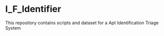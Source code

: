 # I_F_Identifier
This repository contains scripts and dataset for a Apt Identification Triage System
